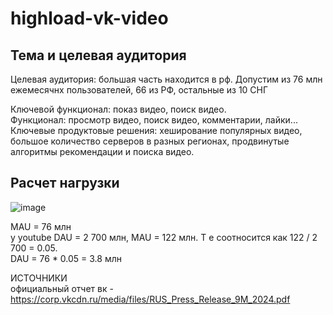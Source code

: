 # highload-vk-video

## Тема и целевая аудитория ##
   
Целевая аудитория: большая часть находится в рф. Допустим из 76 млн ежемесячнх пользователей, 66 из РФ, остальные из 10 СНГ

Ключевой функционал: показ видео, поиск видео.\
Функционал: просмотр видео, поиск видео, комментарии, лайки...\
Ключевые продуктовые решения: хеширование популярных видео, большое количество серверов в разных регионах, продвинутые алгоритмы рекомендации и поиска видео.


## Расчет нагрузки ##

![image](https://github.com/user-attachments/assets/45a026a6-e424-4e33-92f7-b74f87bafd5a)

MAU = 76 млн\
у youtube DAU = 2 700 млн, MAU = 122 млн. Т е соотносится как 122 / 2 700 = 0.05.\
DAU = 76 * 0.05 = 3.8 млн






ИСТОЧНИКИ\
официальный отчет вк - https://corp.vkcdn.ru/media/files/RUS_Press_Release_9M_2024.pdf
